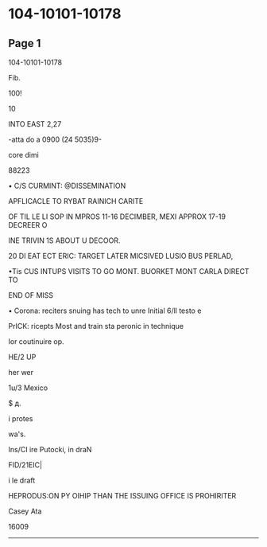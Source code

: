 # 104-10101-10178

## Page 1

104-10101-10178

Fib.

100!

10

INTO EAST 2,27

-atta do a 0900 (24 5035)9-

core dimi

88223

• C/S CURMINT: @DISSEMINATION

APFLICACLE TO RYBAT RAINICH CARITE

OF TIL LE LI SOP IN MPROS 11-16 DECIMBER, MEXI APPROX 17-19 DECREER O

INE TRIVIN 1S ABOUT U DECOOR.

20 DI EAT ECT ERIC: TARGET LATER MICSIVED LUSIO BUS PERLAD,

•Tis CUS INTUPS VISITS TO GO MONT. BUORKET MONT CARLA DIRECT TO

END OF MISS

• Corona: reciters snuing has tech to unre Initial 6/ll testo e

PrICK: ricepts Most and train sta peronic in technique

Ior coutinuire op.

HE/2 UP

her wer

1u/3 Mexico

$ д.

i protes

wa's.

Ins/CI ire Putocki, in draN

FID/21EIC|

i le draft

HEPRODUS:ON PY OIHIP THAN THE ISSUING OFFICE IS PROHIRITER

Casey Ata

16009

---

